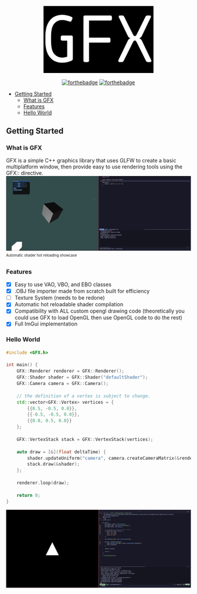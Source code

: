 

<div align="center">

<img src="assets/gfx.png" alt="banner" width="300">

<br />

[![forthebadge](https://forthebadge.com/images/badges/made-with-c-plus-plus.svg)](https://forthebadge.com)
[![forthebadge](https://forthebadge.com/images/badges/powered-by-black-magic.svg)](https://forthebadge.com)
</div>

<!--toc:start-->
- [Getting Started](#getting-started)
  - [What is GFX](#what-is-gfx)
  - [Features](#features)
  - [Hello World](#hello-world)
<!--toc:end-->

## Getting Started
### What is GFX
GFX is a simple C++ graphics library that uses GLFW to create a basic multiplatform window, then provide easy to use rendering tools using the GFX:: directive.
![](assets/shaderwatchertest.gif)
<sub><sup>Automatic shader hot reloading showcase</sup></sub>
### Features
- [X] Easy to use VAO, VBO, and EBO classes
- [X] .OBJ file importer made from scratch built for efficiency
- [ ] Texture System (needs to be redone)
- [X] Automatic hot reloadable shader compilation
- [X] Compatibility with ALL custom opengl drawing code (theoretically you could use GFX to load OpenGL then use OpenGL code to do the rest)
- [X] Full ImGui implementation
### Hello World
```cpp
#include <GFX.h>

int main() {
    GFX::Renderer renderer = GFX::Renderer();
    GFX::Shader shader = GFX::Shader("defaultShader");
    GFX::Camera camera = GFX::Camera();

    // the definition of a vertex is subject to change.
    std::vector<GFX::Vertex> vertices = {
        {{0.5, -0.5, 0.0}},
        {{-0.5, -0.5, 0.0}},
        {{0.0, 0.5, 0.0}}
    };

    GFX::VertexStack stack = GFX::VertexStack(vertices);

    auto draw = [&](float deltaTime) {
        shader.updateUniform("camera", camera.createCameraMatrix(&renderer));
        stack.draw(&shader);
    };

    renderer.loop(draw);

    return 0;
}
```
![](assets/helloworld.png)

